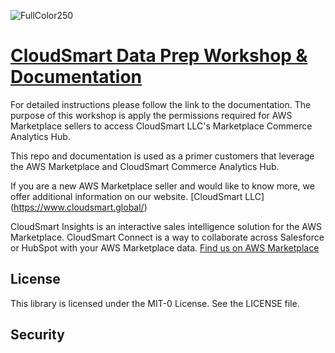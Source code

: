 ![FullColor250](https://user-images.githubusercontent.com/26460009/182591613-37eaf99b-9c58-444c-94c2-8f6fb229f26d.png)

# [CloudSmart Data Prep Workshop & Documentation](/docs/index.md)
For detailed instructions please follow the link to the documentation. 
The purpose of this workshop is apply the permissions required for AWS Marketplace sellers to access CloudSmart LLC's Marketplace Commerce Analytics Hub.

This repo and documentation is used as a primer customers that leverage the AWS Marketplace and CloudSmart Commerce Analytics Hub. 

If you are a new AWS Marketplace seller and would like to know more, we offer additional information on our website.  [CloudSmart LLC] (https://www.cloudsmart.global/)

CloudSmart Insights is an interactive sales intelligence solution for the AWS Marketplace.  CloudSmart Connect is a way to collaborate across Salesforce or HubSpot with your AWS Marketplace data. [Find us on AWS Marketplace](https://aws.amazon.com/marketplace/seller-profile?id=298cc85d-83b7-429d-87d7-b37558f4b863)
## License
This library is licensed under the MIT-0 License. See the LICENSE file.

## Security
